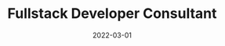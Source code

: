 ---
title: "Fullstack Developer Consultant"
company: "Steno via Zupa"
date: 2022-03-01
text: '...'
highlights: [
  'Planned out and created sprints with project lead.',
  'Designed wireframe in collaboration with designer.',
  'Implemented Adobe XD design in Umbraco Cloud.',
  'Wrote "download builder" in vanilla JavaScript.'
]
skills: ['Umbraco', 'JavaScript', 'HTML', 'CSS', 'Adobe XD']
website: 'https://levlivet.online/'
---